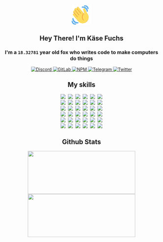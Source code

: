 <div><p align=center><img src=./resources/images/wave.gif width=64px height=64px></p><h2 align=center>Hey There! I'm Käse Fuchs</h2><h3 align=center>I'm a <code>18.32781</code> year old fox who writes code to make computers do things</h3><p align=center><a href=https://discord.com/users/507526681125322772><img alt=Discord src="https://img.shields.io/badge/Discord-5865F2?logo=discord&logoColor=white&style=flat-square#b3e80626c5b3025374393ea6bbdee6a7"> </a><a href=https://gitlab.com/kasefuchs><img alt=GitLab src="https://img.shields.io/badge/GitLab-330F63?logo=gitlab&logoColor=white&style=flat-square#b3e80626c5b3025374393ea6bbdee6a7"> </a><a href=https://npmjs.com/~kasefuchs><img alt=NPM src="https://img.shields.io/badge/NPM-CB3837?logo=npm&logoColor=white&style=flat-square#b3e80626c5b3025374393ea6bbdee6a7"> </a><a href=https://t.me/kasefuchs><img alt=Telegram src="https://img.shields.io/badge/Telegram-2CA5E0?logo=telegram&logoColor=white&style=flat-square#b3e80626c5b3025374393ea6bbdee6a7"> </a><a href=https://twitter.com/kasefuchs><img alt=Twitter src="https://img.shields.io/badge/Twitter-1DA1F2?logo=twitter&logoColor=white&style=flat-square#b3e80626c5b3025374393ea6bbdee6a7"></a></p><h2 align=center>My skills</h2><p align=center><a href=https://aws.amazon.com/ ><picture><source srcset="https://skillicons.dev/icons?i=aws&theme=dark#b3e80626c5b3025374393ea6bbdee6a7" media="(prefers-color-scheme: dark)"><source srcset="https://skillicons.dev/icons?i=aws&theme=light#b3e80626c5b3025374393ea6bbdee6a7" media="(prefers-color-scheme: light), (prefers-color-scheme: no-preference)"><img src="https://skillicons.dev/icons?i=aws&theme=light#b3e80626c5b3025374393ea6bbdee6a7"></picture></a>&nbsp;&nbsp;<a href=https://en.wikipedia.org/wiki/Bash_(Unix_shell)><picture><source srcset="https://skillicons.dev/icons?i=bash&theme=dark#b3e80626c5b3025374393ea6bbdee6a7" media="(prefers-color-scheme: dark)"><source srcset="https://skillicons.dev/icons?i=bash&theme=light#b3e80626c5b3025374393ea6bbdee6a7" media="(prefers-color-scheme: light), (prefers-color-scheme: no-preference)"><img src="https://skillicons.dev/icons?i=bash&theme=light#b3e80626c5b3025374393ea6bbdee6a7"></picture></a>&nbsp;&nbsp;<a href=https://discord.com/developers/docs><picture><source srcset="https://skillicons.dev/icons?i=bots&theme=dark#b3e80626c5b3025374393ea6bbdee6a7" media="(prefers-color-scheme: dark)"><source srcset="https://skillicons.dev/icons?i=bots&theme=light#b3e80626c5b3025374393ea6bbdee6a7" media="(prefers-color-scheme: light), (prefers-color-scheme: no-preference)"><img src="https://skillicons.dev/icons?i=bots&theme=light#b3e80626c5b3025374393ea6bbdee6a7"></picture></a>&nbsp;&nbsp;<a href=https://www.cloudflare.com/ ><picture><source srcset="https://skillicons.dev/icons?i=cloudflare&theme=dark#b3e80626c5b3025374393ea6bbdee6a7" media="(prefers-color-scheme: dark)"><source srcset="https://skillicons.dev/icons?i=cloudflare&theme=light#b3e80626c5b3025374393ea6bbdee6a7" media="(prefers-color-scheme: light), (prefers-color-scheme: no-preference)"><img src="https://skillicons.dev/icons?i=cloudflare&theme=light#b3e80626c5b3025374393ea6bbdee6a7"></picture></a>&nbsp;&nbsp;<a href=https://en.wikipedia.org/wiki/CSS><picture><source srcset="https://skillicons.dev/icons?i=css&theme=dark#b3e80626c5b3025374393ea6bbdee6a7" media="(prefers-color-scheme: dark)"><source srcset="https://skillicons.dev/icons?i=css&theme=light#b3e80626c5b3025374393ea6bbdee6a7" media="(prefers-color-scheme: light), (prefers-color-scheme: no-preference)"><img src="https://skillicons.dev/icons?i=css&theme=light#b3e80626c5b3025374393ea6bbdee6a7"></picture></a>&nbsp;&nbsp;<a href=https://www.docker.com/ ><picture><source srcset="https://skillicons.dev/icons?i=docker&theme=dark#b3e80626c5b3025374393ea6bbdee6a7" media="(prefers-color-scheme: dark)"><source srcset="https://skillicons.dev/icons?i=docker&theme=light#b3e80626c5b3025374393ea6bbdee6a7" media="(prefers-color-scheme: light), (prefers-color-scheme: no-preference)"><img src="https://skillicons.dev/icons?i=docker&theme=light#b3e80626c5b3025374393ea6bbdee6a7"></picture></a><br><a href=https://www.electronjs.org/ ><picture><source srcset="https://skillicons.dev/icons?i=electron&theme=dark#b3e80626c5b3025374393ea6bbdee6a7" media="(prefers-color-scheme: dark)"><source srcset="https://skillicons.dev/icons?i=electron&theme=light#b3e80626c5b3025374393ea6bbdee6a7" media="(prefers-color-scheme: light), (prefers-color-scheme: no-preference)"><img src="https://skillicons.dev/icons?i=electron&theme=light#b3e80626c5b3025374393ea6bbdee6a7"></picture></a>&nbsp;&nbsp;<a href=https://expressjs.com/ ><picture><source srcset="https://skillicons.dev/icons?i=express&theme=dark#b3e80626c5b3025374393ea6bbdee6a7" media="(prefers-color-scheme: dark)"><source srcset="https://skillicons.dev/icons?i=express&theme=light#b3e80626c5b3025374393ea6bbdee6a7" media="(prefers-color-scheme: light), (prefers-color-scheme: no-preference)"><img src="https://skillicons.dev/icons?i=express&theme=light#b3e80626c5b3025374393ea6bbdee6a7"></picture></a>&nbsp;&nbsp;<a href=https://www.figma.com/ ><picture><source srcset="https://skillicons.dev/icons?i=figma&theme=dark#b3e80626c5b3025374393ea6bbdee6a7" media="(prefers-color-scheme: dark)"><source srcset="https://skillicons.dev/icons?i=figma&theme=light#b3e80626c5b3025374393ea6bbdee6a7" media="(prefers-color-scheme: light), (prefers-color-scheme: no-preference)"><img src="https://skillicons.dev/icons?i=figma&theme=light#b3e80626c5b3025374393ea6bbdee6a7"></picture></a>&nbsp;&nbsp;<a href=https://firebase.google.com/ ><picture><source srcset="https://skillicons.dev/icons?i=firebase&theme=dark#b3e80626c5b3025374393ea6bbdee6a7" media="(prefers-color-scheme: dark)"><source srcset="https://skillicons.dev/icons?i=firebase&theme=light#b3e80626c5b3025374393ea6bbdee6a7" media="(prefers-color-scheme: light), (prefers-color-scheme: no-preference)"><img src="https://skillicons.dev/icons?i=firebase&theme=light#b3e80626c5b3025374393ea6bbdee6a7"></picture></a>&nbsp;&nbsp;<a href=https://flask.palletsprojects.com/ ><picture><source srcset="https://skillicons.dev/icons?i=flask&theme=dark#b3e80626c5b3025374393ea6bbdee6a7" media="(prefers-color-scheme: dark)"><source srcset="https://skillicons.dev/icons?i=flask&theme=light#b3e80626c5b3025374393ea6bbdee6a7" media="(prefers-color-scheme: light), (prefers-color-scheme: no-preference)"><img src="https://skillicons.dev/icons?i=flask&theme=light#b3e80626c5b3025374393ea6bbdee6a7"></picture></a>&nbsp;&nbsp;<a href=https://cloud.google.com/ ><picture><source srcset="https://skillicons.dev/icons?i=gcp&theme=dark#b3e80626c5b3025374393ea6bbdee6a7" media="(prefers-color-scheme: dark)"><source srcset="https://skillicons.dev/icons?i=gcp&theme=light#b3e80626c5b3025374393ea6bbdee6a7" media="(prefers-color-scheme: light), (prefers-color-scheme: no-preference)"><img src="https://skillicons.dev/icons?i=gcp&theme=light#b3e80626c5b3025374393ea6bbdee6a7"></picture></a><br><a href=https://git-scm.com/ ><picture><source srcset="https://skillicons.dev/icons?i=git&theme=dark#b3e80626c5b3025374393ea6bbdee6a7" media="(prefers-color-scheme: dark)"><source srcset="https://skillicons.dev/icons?i=git&theme=light#b3e80626c5b3025374393ea6bbdee6a7" media="(prefers-color-scheme: light), (prefers-color-scheme: no-preference)"><img src="https://skillicons.dev/icons?i=git&theme=light#b3e80626c5b3025374393ea6bbdee6a7"></picture></a>&nbsp;&nbsp;<a href=https://github.com/ ><picture><source srcset="https://skillicons.dev/icons?i=github&theme=dark#b3e80626c5b3025374393ea6bbdee6a7" media="(prefers-color-scheme: dark)"><source srcset="https://skillicons.dev/icons?i=github&theme=light#b3e80626c5b3025374393ea6bbdee6a7" media="(prefers-color-scheme: light), (prefers-color-scheme: no-preference)"><img src="https://skillicons.dev/icons?i=github&theme=light#b3e80626c5b3025374393ea6bbdee6a7"></picture></a>&nbsp;&nbsp;<a href=https://gitlab.com/ ><picture><source srcset="https://skillicons.dev/icons?i=gitlab&theme=dark#b3e80626c5b3025374393ea6bbdee6a7" media="(prefers-color-scheme: dark)"><source srcset="https://skillicons.dev/icons?i=gitlab&theme=light#b3e80626c5b3025374393ea6bbdee6a7" media="(prefers-color-scheme: light), (prefers-color-scheme: no-preference)"><img src="https://skillicons.dev/icons?i=gitlab&theme=light#b3e80626c5b3025374393ea6bbdee6a7"></picture></a>&nbsp;&nbsp;<a href=https://www.heroku.com/ ><picture><source srcset="https://skillicons.dev/icons?i=heroku&theme=dark#b3e80626c5b3025374393ea6bbdee6a7" media="(prefers-color-scheme: dark)"><source srcset="https://skillicons.dev/icons?i=heroku&theme=light#b3e80626c5b3025374393ea6bbdee6a7" media="(prefers-color-scheme: light), (prefers-color-scheme: no-preference)"><img src="https://skillicons.dev/icons?i=heroku&theme=light#b3e80626c5b3025374393ea6bbdee6a7"></picture></a>&nbsp;&nbsp;<a href=https://en.wikipedia.org/wiki/HTML><picture><source srcset="https://skillicons.dev/icons?i=html&theme=dark#b3e80626c5b3025374393ea6bbdee6a7" media="(prefers-color-scheme: dark)"><source srcset="https://skillicons.dev/icons?i=html&theme=light#b3e80626c5b3025374393ea6bbdee6a7" media="(prefers-color-scheme: light), (prefers-color-scheme: no-preference)"><img src="https://skillicons.dev/icons?i=html&theme=light#b3e80626c5b3025374393ea6bbdee6a7"></picture></a>&nbsp;&nbsp;<a href=https://en.wikipedia.org/wiki/JavaScript><picture><source srcset="https://skillicons.dev/icons?i=js&theme=dark#b3e80626c5b3025374393ea6bbdee6a7" media="(prefers-color-scheme: dark)"><source srcset="https://skillicons.dev/icons?i=js&theme=light#b3e80626c5b3025374393ea6bbdee6a7" media="(prefers-color-scheme: light), (prefers-color-scheme: no-preference)"><img src="https://skillicons.dev/icons?i=js&theme=light#b3e80626c5b3025374393ea6bbdee6a7"></picture></a><br><a href=https://en.wikipedia.org/wiki/Linux><picture><source srcset="https://skillicons.dev/icons?i=linux&theme=dark#b3e80626c5b3025374393ea6bbdee6a7" media="(prefers-color-scheme: dark)"><source srcset="https://skillicons.dev/icons?i=linux&theme=light#b3e80626c5b3025374393ea6bbdee6a7" media="(prefers-color-scheme: light), (prefers-color-scheme: no-preference)"><img src="https://skillicons.dev/icons?i=linux&theme=light#b3e80626c5b3025374393ea6bbdee6a7"></picture></a>&nbsp;&nbsp;<a href=https://mui.com/ ><picture><source srcset="https://skillicons.dev/icons?i=materialui&theme=dark#b3e80626c5b3025374393ea6bbdee6a7" media="(prefers-color-scheme: dark)"><source srcset="https://skillicons.dev/icons?i=materialui&theme=light#b3e80626c5b3025374393ea6bbdee6a7" media="(prefers-color-scheme: light), (prefers-color-scheme: no-preference)"><img src="https://skillicons.dev/icons?i=materialui&theme=light#b3e80626c5b3025374393ea6bbdee6a7"></picture></a>&nbsp;&nbsp;<a href=https://en.wikipedia.org/wiki/Markdown><picture><source srcset="https://skillicons.dev/icons?i=md&theme=dark#b3e80626c5b3025374393ea6bbdee6a7" media="(prefers-color-scheme: dark)"><source srcset="https://skillicons.dev/icons?i=md&theme=light#b3e80626c5b3025374393ea6bbdee6a7" media="(prefers-color-scheme: light), (prefers-color-scheme: no-preference)"><img src="https://skillicons.dev/icons?i=md&theme=light#b3e80626c5b3025374393ea6bbdee6a7"></picture></a>&nbsp;&nbsp;<a href=https://www.mongodb.com/ ><picture><source srcset="https://skillicons.dev/icons?i=mongodb&theme=dark#b3e80626c5b3025374393ea6bbdee6a7" media="(prefers-color-scheme: dark)"><source srcset="https://skillicons.dev/icons?i=mongodb&theme=light#b3e80626c5b3025374393ea6bbdee6a7" media="(prefers-color-scheme: light), (prefers-color-scheme: no-preference)"><img src="https://skillicons.dev/icons?i=mongodb&theme=light#b3e80626c5b3025374393ea6bbdee6a7"></picture></a>&nbsp;&nbsp;<a href=https://www.mysql.com/ ><picture><source srcset="https://skillicons.dev/icons?i=mysql&theme=dark#b3e80626c5b3025374393ea6bbdee6a7" media="(prefers-color-scheme: dark)"><source srcset="https://skillicons.dev/icons?i=mysql&theme=light#b3e80626c5b3025374393ea6bbdee6a7" media="(prefers-color-scheme: light), (prefers-color-scheme: no-preference)"><img src="https://skillicons.dev/icons?i=mysql&theme=light#b3e80626c5b3025374393ea6bbdee6a7"></picture></a>&nbsp;&nbsp;<a href=https://nextjs.org/ ><picture><source srcset="https://skillicons.dev/icons?i=nextjs&theme=dark#b3e80626c5b3025374393ea6bbdee6a7" media="(prefers-color-scheme: dark)"><source srcset="https://skillicons.dev/icons?i=nextjs&theme=light#b3e80626c5b3025374393ea6bbdee6a7" media="(prefers-color-scheme: light), (prefers-color-scheme: no-preference)"><img src="https://skillicons.dev/icons?i=nextjs&theme=light#b3e80626c5b3025374393ea6bbdee6a7"></picture></a><br><a href=https://nodejs.org/en/ ><picture><source srcset="https://skillicons.dev/icons?i=nodejs&theme=dark#b3e80626c5b3025374393ea6bbdee6a7" media="(prefers-color-scheme: dark)"><source srcset="https://skillicons.dev/icons?i=nodejs&theme=light#b3e80626c5b3025374393ea6bbdee6a7" media="(prefers-color-scheme: light), (prefers-color-scheme: no-preference)"><img src="https://skillicons.dev/icons?i=nodejs&theme=light#b3e80626c5b3025374393ea6bbdee6a7"></picture></a>&nbsp;&nbsp;<a href=https://www.postgresql.org/ ><picture><source srcset="https://skillicons.dev/icons?i=postgres&theme=dark#b3e80626c5b3025374393ea6bbdee6a7" media="(prefers-color-scheme: dark)"><source srcset="https://skillicons.dev/icons?i=postgres&theme=light#b3e80626c5b3025374393ea6bbdee6a7" media="(prefers-color-scheme: light), (prefers-color-scheme: no-preference)"><img src="https://skillicons.dev/icons?i=postgres&theme=light#b3e80626c5b3025374393ea6bbdee6a7"></picture></a>&nbsp;&nbsp;<a href=https://learn.microsoft.com/en-us/powershell/ ><picture><source srcset="https://skillicons.dev/icons?i=powershell&theme=dark#b3e80626c5b3025374393ea6bbdee6a7" media="(prefers-color-scheme: dark)"><source srcset="https://skillicons.dev/icons?i=powershell&theme=light#b3e80626c5b3025374393ea6bbdee6a7" media="(prefers-color-scheme: light), (prefers-color-scheme: no-preference)"><img src="https://skillicons.dev/icons?i=powershell&theme=light#b3e80626c5b3025374393ea6bbdee6a7"></picture></a>&nbsp;&nbsp;<a href=https://www.python.org/ ><picture><source srcset="https://skillicons.dev/icons?i=py&theme=dark#b3e80626c5b3025374393ea6bbdee6a7" media="(prefers-color-scheme: dark)"><source srcset="https://skillicons.dev/icons?i=py&theme=light#b3e80626c5b3025374393ea6bbdee6a7" media="(prefers-color-scheme: light), (prefers-color-scheme: no-preference)"><img src="https://skillicons.dev/icons?i=py&theme=light#b3e80626c5b3025374393ea6bbdee6a7"></picture></a>&nbsp;&nbsp;<a href=https://www.raspberrypi.org/ ><picture><source srcset="https://skillicons.dev/icons?i=raspberrypi&theme=dark#b3e80626c5b3025374393ea6bbdee6a7" media="(prefers-color-scheme: dark)"><source srcset="https://skillicons.dev/icons?i=raspberrypi&theme=light#b3e80626c5b3025374393ea6bbdee6a7" media="(prefers-color-scheme: light), (prefers-color-scheme: no-preference)"><img src="https://skillicons.dev/icons?i=raspberrypi&theme=light#b3e80626c5b3025374393ea6bbdee6a7"></picture></a>&nbsp;&nbsp;<a href=https://reactjs.org/ ><picture><source srcset="https://skillicons.dev/icons?i=react&theme=dark#b3e80626c5b3025374393ea6bbdee6a7" media="(prefers-color-scheme: dark)"><source srcset="https://skillicons.dev/icons?i=react&theme=light#b3e80626c5b3025374393ea6bbdee6a7" media="(prefers-color-scheme: light), (prefers-color-scheme: no-preference)"><img src="https://skillicons.dev/icons?i=react&theme=light#b3e80626c5b3025374393ea6bbdee6a7"></picture></a><br><a href=https://redux.js.org/ ><picture><source srcset="https://skillicons.dev/icons?i=redux&theme=dark#b3e80626c5b3025374393ea6bbdee6a7" media="(prefers-color-scheme: dark)"><source srcset="https://skillicons.dev/icons?i=redux&theme=light#b3e80626c5b3025374393ea6bbdee6a7" media="(prefers-color-scheme: light), (prefers-color-scheme: no-preference)"><img src="https://skillicons.dev/icons?i=redux&theme=light#b3e80626c5b3025374393ea6bbdee6a7"></picture></a>&nbsp;&nbsp;<a href=https://en.wikipedia.org/wiki/Regular_expression><picture><source srcset="https://skillicons.dev/icons?i=regex&theme=dark#b3e80626c5b3025374393ea6bbdee6a7" media="(prefers-color-scheme: dark)"><source srcset="https://skillicons.dev/icons?i=regex&theme=light#b3e80626c5b3025374393ea6bbdee6a7" media="(prefers-color-scheme: light), (prefers-color-scheme: no-preference)"><img src="https://skillicons.dev/icons?i=regex&theme=light#b3e80626c5b3025374393ea6bbdee6a7"></picture></a>&nbsp;&nbsp;<a href=https://en.wikipedia.org/wiki/Sass_(stylesheet_language)><picture><source srcset="https://skillicons.dev/icons?i=sass&theme=dark#b3e80626c5b3025374393ea6bbdee6a7" media="(prefers-color-scheme: dark)"><source srcset="https://skillicons.dev/icons?i=sass&theme=light#b3e80626c5b3025374393ea6bbdee6a7" media="(prefers-color-scheme: light), (prefers-color-scheme: no-preference)"><img src="https://skillicons.dev/icons?i=sass&theme=light#b3e80626c5b3025374393ea6bbdee6a7"></picture></a>&nbsp;&nbsp;<a href=https://www.typescriptlang.org/ ><picture><source srcset="https://skillicons.dev/icons?i=ts&theme=dark#b3e80626c5b3025374393ea6bbdee6a7" media="(prefers-color-scheme: dark)"><source srcset="https://skillicons.dev/icons?i=ts&theme=light#b3e80626c5b3025374393ea6bbdee6a7" media="(prefers-color-scheme: light), (prefers-color-scheme: no-preference)"><img src="https://skillicons.dev/icons?i=ts&theme=light#b3e80626c5b3025374393ea6bbdee6a7"></picture></a>&nbsp;&nbsp;<a href=https://unity.com/ ><picture><source srcset="https://skillicons.dev/icons?i=unity&theme=dark#b3e80626c5b3025374393ea6bbdee6a7" media="(prefers-color-scheme: dark)"><source srcset="https://skillicons.dev/icons?i=unity&theme=light#b3e80626c5b3025374393ea6bbdee6a7" media="(prefers-color-scheme: light), (prefers-color-scheme: no-preference)"><img src="https://skillicons.dev/icons?i=unity&theme=light#b3e80626c5b3025374393ea6bbdee6a7"></picture></a>&nbsp;&nbsp;<a href=https://workers.cloudflare.com/ ><picture><source srcset="https://skillicons.dev/icons?i=workers&theme=dark#b3e80626c5b3025374393ea6bbdee6a7" media="(prefers-color-scheme: dark)"><source srcset="https://skillicons.dev/icons?i=workers&theme=light#b3e80626c5b3025374393ea6bbdee6a7" media="(prefers-color-scheme: light), (prefers-color-scheme: no-preference)"><img src="https://skillicons.dev/icons?i=workers&theme=light#b3e80626c5b3025374393ea6bbdee6a7"></picture></a><br></p><h2 align=center>Github Stats</h2><p align=center><picture><source srcset="https://github-readme-stats-kasefuchs.vercel.app/api/?count_private=true&hide_border=true&hide_rank=true&line_height=20&hide_title=true&username=Kasefuchs&theme=dark#b3e80626c5b3025374393ea6bbdee6a7" media="(prefers-color-scheme: dark)"><source srcset="https://github-readme-stats-kasefuchs.vercel.app/api/?count_private=true&hide_border=true&hide_rank=true&line_height=20&hide_title=true&username=Kasefuchs&theme=light#b3e80626c5b3025374393ea6bbdee6a7" media="(prefers-color-scheme: light), (prefers-color-scheme: no-preference)"><img align=middle width=350 height=140 src="https://github-readme-stats-kasefuchs.vercel.app/api/?count_private=true&hide_border=true&hide_rank=true&line_height=20&hide_title=true&username=Kasefuchs&theme=light#b3e80626c5b3025374393ea6bbdee6a7"></picture><picture><source srcset="https://github-readme-stats-kasefuchs.vercel.app/api/top-langs/?count_private=true&hide_border=true&layout=compact&username=Kasefuchs&theme=dark#b3e80626c5b3025374393ea6bbdee6a7" media="(prefers-color-scheme: dark)"><source srcset="https://github-readme-stats-kasefuchs.vercel.app/api/top-langs/?count_private=true&hide_border=true&layout=compact&username=Kasefuchs&theme=light#b3e80626c5b3025374393ea6bbdee6a7" media="(prefers-color-scheme: light), (prefers-color-scheme: no-preference)"><img align=middle width=350 height=140 src="https://github-readme-stats-kasefuchs.vercel.app/api/top-langs/?count_private=true&hide_border=true&layout=compact&username=Kasefuchs&theme=light#b3e80626c5b3025374393ea6bbdee6a7"></picture></p><img src="https://hit.yhype.me/github/profile?user_id=64592097#b3e80626c5b3025374393ea6bbdee6a7" alt=""></div>